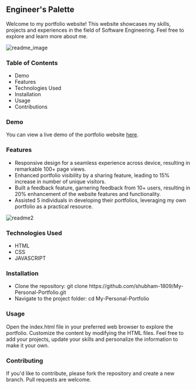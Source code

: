 <h2>Engineer's Palette</h2>

<p>Welcome to my portfolio website! This website showcases my skills, projects and experiences in the field of Software Engineering. Feel free to explore and learn more about me.</p>

![readme_image](https://github.com/shubham-1809/My-Personal-Portfolio/assets/135697559/21b16630-207b-477e-876b-0ea83ee605fd)

<h3>Table of Contents</h3>
<ul>
  <li>Demo</li>
  <li>Features</li>
  <li>Technologies Used</li>
  <li>Installation</li>
  <li>Usage</li>
  <li>Contributions</li>
</ul>

<h3>Demo</h3>
<p>You can view a live demo of the portfolio website <a href= "https://shubham-1809.github.io/My-Personal-Portfolio/">here</a>.</p>
<h3>Features</h3>
<ul>
  <li>Responsive design for a seamless experience across device, resulting in remarkable 100+ page views.</li>
  <li> Enhanced portfolio visibility by a sharing feature, leading to 15% increase in number of unique visitors.</li>
  <li>Built a feedback feature, garnering feedback from 10+ users, resulting in 20% enhancement of the website features and functionality.</li>
  <li> Assisted 5 individuals in developing their portfolios, leveraging my own portfolio as a practical resource.</li>
</ul>

![readme2](https://github.com/shubham-1809/My-Personal-Portfolio/assets/135697559/27e395db-c42f-4f7f-8284-44d68b649d38)

<h3>Technologies Used</h3>
<ul>
  <li>HTML</li>
  <li>CSS</li>
  <li>JAVASCRIPT</li>
</ul>
<h3>Installation</h3>
<ul>
  <li>Clone the repository: git clone https://github.com/shubham-1809/My-Personal-Portfolio.git</li>
  <li>Navigate to the project folder: cd My-Personal-Portfolio</li>
</ul>
<h3>Usage</h3>
<p>Open the index.html file in your preferred web browser to explore the portfolio. Customize the content by modifying the HTML files. Feel free to add your projects, update your skills and personalize the information to make it your own.</p>
<h3>Contributing</h3>
<p>If you'd like to contribute, please fork the repository and create a new branch. Pull requests are welcome.</p>
